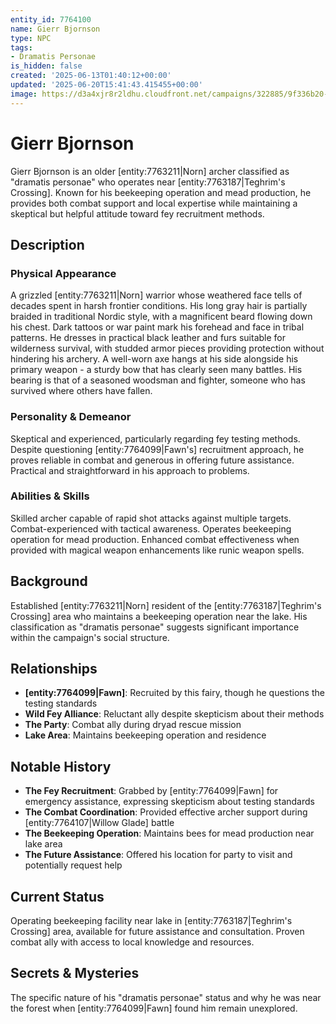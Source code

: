 ```yaml
---
entity_id: 7764100
name: Gierr Bjornson
type: NPC
tags:
- Dramatis Personae
is_hidden: false
created: '2025-06-13T01:40:12+00:00'
updated: '2025-06-20T15:41:43.415455+00:00'
image: https://d3a4xjr8r2ldhu.cloudfront.net/campaigns/322885/9f336b20-26d1-4e2b-8384-538c3327c1ca.jpg
---
```


# Gierr Bjornson

Gierr Bjornson is an older [entity:7763211|Norn] archer classified as "dramatis personae" who operates near [entity:7763187|Teghrim's Crossing]. Known for his beekeeping operation and mead production, he provides both combat support and local expertise while maintaining a skeptical but helpful attitude toward fey recruitment methods.

## Description

### Physical Appearance

A grizzled [entity:7763211|Norn] warrior whose weathered face tells of decades spent in harsh frontier conditions. His long gray hair is partially braided in traditional Nordic style, with a magnificent beard flowing down his chest. Dark tattoos or war paint mark his forehead and face in tribal patterns. He dresses in practical black leather and furs suitable for wilderness survival, with studded armor pieces providing protection without hindering his archery. A well-worn axe hangs at his side alongside his primary weapon - a sturdy bow that has clearly seen many battles. His bearing is that of a seasoned woodsman and fighter, someone who has survived where others have fallen.

### Personality & Demeanor

Skeptical and experienced, particularly regarding fey testing methods. Despite questioning [entity:7764099|Fawn's] recruitment approach, he proves reliable in combat and generous in offering future assistance. Practical and straightforward in his approach to problems.

### Abilities & Skills

Skilled archer capable of rapid shot attacks against multiple targets. Combat-experienced with tactical awareness. Operates beekeeping operation for mead production. Enhanced combat effectiveness when provided with magical weapon enhancements like runic weapon spells.

## Background

Established [entity:7763211|Norn] resident of the [entity:7763187|Teghrim's Crossing] area who maintains a beekeeping operation near the lake. His classification as "dramatis personae" suggests significant importance within the campaign's social structure.

## Relationships

- **[entity:7764099|Fawn]**: Recruited by this fairy, though he questions the testing standards
- **Wild Fey Alliance**: Reluctant ally despite skepticism about their methods
- **The Party**: Combat ally during dryad rescue mission
- **Lake Area**: Maintains beekeeping operation and residence

## Notable History

- **The Fey Recruitment**: Grabbed by [entity:7764099|Fawn] for emergency assistance, expressing skepticism about testing standards
- **The Combat Coordination**: Provided effective archer support during [entity:7764107|Willow Glade] battle
- **The Beekeeping Operation**: Maintains bees for mead production near lake area
- **The Future Assistance**: Offered his location for party to visit and potentially request help

## Current Status

Operating beekeeping facility near lake in [entity:7763187|Teghrim's Crossing] area, available for future assistance and consultation. Proven combat ally with access to local knowledge and resources.

## Secrets & Mysteries

The specific nature of his "dramatis personae" status and why he was near the forest when [entity:7764099|Fawn] found him remain unexplored.